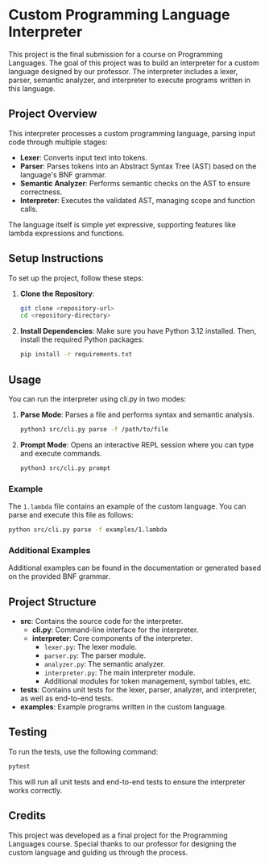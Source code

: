
# Custom Programming Language Interpreter

This project is the final submission for a course on Programming Languages. The goal of this project was to build an interpreter for a custom language designed by our professor. The interpreter includes a lexer, parser, semantic analyzer, and interpreter to execute programs written in this language.

## Project Overview

This interpreter processes a custom programming language, parsing input code through multiple stages:
- **Lexer**: Converts input text into tokens.
- **Parser**: Parses tokens into an Abstract Syntax Tree (AST) based on the language's BNF grammar.
- **Semantic Analyzer**: Performs semantic checks on the AST to ensure correctness.
- **Interpreter**: Executes the validated AST, managing scope and function calls.

The language itself is simple yet expressive, supporting features like lambda expressions and functions.

## Setup Instructions

To set up the project, follow these steps:

1. **Clone the Repository**:
   ```bash
   git clone <repository-url>
   cd <repository-directory>
   ```

2. **Install Dependencies**:
   Make sure you have Python 3.12 installed. Then, install the required Python packages:
   ```bash
   pip install -r requirements.txt
   ```

## Usage

You can run the interpreter using cli.py in two modes:

1. **Parse Mode**: Parses a file and performs syntax and semantic analysis.
   ```bash
   python3 src/cli.py parse -f /path/to/file
   ```

2. **Prompt Mode**: Opens an interactive REPL session where you can type and execute commands.
   ```bash
   python3 src/cli.py prompt
   ```

### Example

The `1.lambda` file contains an example of the custom language. You can parse and execute this file as follows:

```bash
python src/cli.py parse -f examples/1.lambda
```

### Additional Examples

Additional examples can be found in the documentation or generated based on the provided BNF grammar.

## Project Structure

- **src**: Contains the source code for the interpreter.
  - **cli.py**: Command-line interface for the interpreter.
  - **interpreter**: Core components of the interpreter.
    - `lexer.py`: The lexer module.
    - `parser.py`: The parser module.
    - `analyzer.py`: The semantic analyzer.
    - `interpreter.py`: The main interpreter module.
    - Additional modules for token management, symbol tables, etc.
- **tests**: Contains unit tests for the lexer, parser, analyzer, and interpreter, as well as end-to-end tests.
- **examples**: Example programs written in the custom language.

## Testing

To run the tests, use the following command:

```bash
pytest
```

This will run all unit tests and end-to-end tests to ensure the interpreter works correctly.

## Credits

This project was developed as a final project for the Programming Languages course. Special thanks to our professor for designing the custom language and guiding us through the process.
